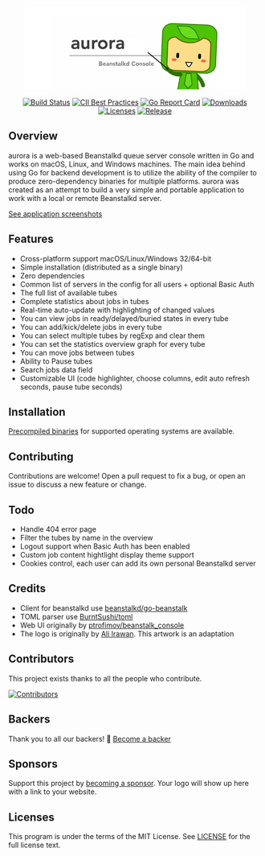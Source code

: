 <p align="center"><a href="https://xuri.me/aurora" target="_blank" alt="Aurora Beanstalkd Console"><img width="440" src="./aurora.png" alt="aurora"></a></p>

<p align="center">
    <a href="https://travis-ci.com/xuri/aurora"><img src="https://travis-ci.com/xuri/aurora.svg?branch=master" alt="Build Status"></a>
    <a href="https://bestpractices.coreinfrastructure.org/projects/2366"><img src="https://bestpractices.coreinfrastructure.org/projects/2366/badge" alt="CII Best Practices"></a>
    <a href="https://goreportcard.com/report/github.com/xuri/aurora"><img src="https://goreportcard.com/badge/github.com/xuri/aurora" alt="Go Report Card"></a>
    <a href="https://github.com/xuri/aurora/releases"><img src="https://img.shields.io/github/downloads/xuri/aurora/total.svg" alt="Downloads"></a>
    <a href="https://github.com/xuri/aurora/blob/master/LICENSE"><img src="https://img.shields.io/github/license/mashape/apistatus.svg" alt="Licenses"></a>
    <a href="https://github.com/xuri/aurora/releases"><img src="https://img.shields.io/github/release/xuri/aurora.svg?label=Release" alt="Release"></a>
</p>

## Overview

aurora is a web-based Beanstalkd queue server console written in Go and works on macOS, Linux, and Windows machines. The main idea behind using Go for backend development is to utilize the ability of the compiler to produce zero-dependency binaries for multiple platforms. aurora was created as an attempt to build a very simple and portable application to work with a local or remote Beanstalkd server.

[See application screenshots](https://github.com/xuri/aurora/wiki)

## Features

- Cross-platform support macOS/Linux/Windows 32/64-bit
- Simple installation (distributed as a single binary)
- Zero dependencies
- Common list of servers in the config for all users + optional Basic Auth
- The full list of available tubes
- Complete statistics about jobs in tubes
- Real-time auto-update with highlighting of changed values
- You can view jobs in ready/delayed/buried states in every tube
- You can add/kick/delete jobs in every tube
- You can select multiple tubes by regExp and clear them
- You can set the statistics overview graph for every tube
- You can move jobs between tubes
- Ability to Pause tubes
- Search jobs data field
- Customizable UI (code highlighter, choose columns, edit auto refresh seconds, pause tube seconds)

## Installation

[Precompiled binaries](https://github.com/xuri/aurora/releases) for supported operating systems are available.

## Contributing

Contributions are welcome! Open a pull request to fix a bug, or open an issue to discuss a new feature or change.

## Todo

- Handle 404 error page
- Filter the tubes by name in the overview
- Logout support when Basic Auth has been enabled
- Custom job content hightlight display theme support
- Cookies control, each user can add its own personal Beanstalkd server

## Credits

- Client for beanstalkd use [beanstalkd/go-beanstalk](https://github.com/beanstalkd/go-beanstalk)
- TOML parser use [BurntSushi/toml](https://github.com/BurntSushi/toml)
- Web UI originally by [ptrofimov/beanstalk_console](https://github.com/ptrofimov/beanstalk_console)
- The logo is originally by [Ali Irawan](http://www.solusiteknologi.co.id/using-supervisord-beanstalkd-laravel/). This artwork is an adaptation

## Contributors

This project exists thanks to all the people who contribute.

[![Contributors](https://opencollective.com/aurora/contributors.svg?width=890&button=false)](https://github.com/xuri/aurora/graphs/contributors)

## Backers

Thank you to all our backers! 🙏 [Become a backer](https://opencollective.com/aurora#backer)

## Sponsors

Support this project by [becoming a sponsor](https://opencollective.com/aurora#sponsor). Your logo will show up here with a link to your website.

## Licenses

This program is under the terms of the MIT License. See [LICENSE](https://github.com/xuri/aurora/blob/master/LICENSE) for the full license text.
